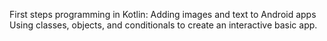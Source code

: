First steps programming in Kotlin: 
Adding images and text to Android apps
Using classes, objects, and conditionals to create an interactive basic app.
